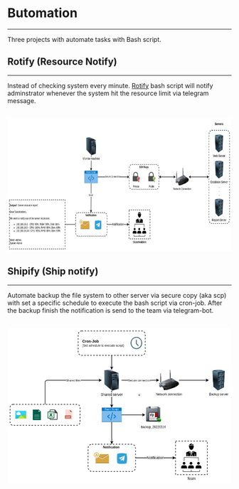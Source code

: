 # Butomation
---

Three projects with automate tasks with Bash script.
<br>

## Rotify (Resource Notify)
---

Instead of checking system every minute. [Rotify](./Rotify) bash script will notify adminstrator whenever the system hit the resource limit via telegram message.

<br>

<img src="./Rotify/assets/image.jpg"  width="800" height="300">

<br>

## Shipify (Ship notify)
---

Automate backup the file system to other server via secure copy (aka scp) with set a specific schedule to execute the bash script via cron-job. After the backup finish the notification is send to the team via telegram-bot.

<br>

<div style="text-align:center">
<img src="./Shipify/assets/image.jpg"  width="600" height="350">
</div>

<br>

